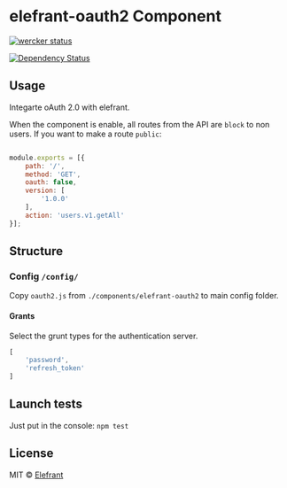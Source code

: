 # elefrant-oauth2 Component

[![wercker status](https://app.wercker.com/status/b7d41c1834c19d26ef9ca722a320b6a5/s/master "wercker status")](https://app.wercker.com/project/bykey/b7d41c1834c19d26ef9ca722a320b6a5)

[![Dependency Status](https://gemnasium.com/Elefrant/elefrant-oauth2.svg)](https://gemnasium.com/Elefrant/elefrant-oauth2)


## Usage

Integarte oAuth 2.0 with elefrant.

When the component is enable, all routes from the API are `block` to non users.
If you want to make a route `public`:

```js

module.exports = [{
	path: '/',
	method: 'GET',
	oauth: false,
	version: [
		'1.0.0'
	],
	action: 'users.v1.getAll'
}];

```


## Structure

### Config `/config/`

Copy `oauth2.js` from `./components/elefrant-oauth2` to main config folder.


#### Grants

Select the grunt types for the authentication server.

```js
[
    'password',
    'refresh_token'
]
```


## Launch tests

Just put in the console: `npm test`


## License

MIT © [Elefrant](http://elefrant.com/#/license)

